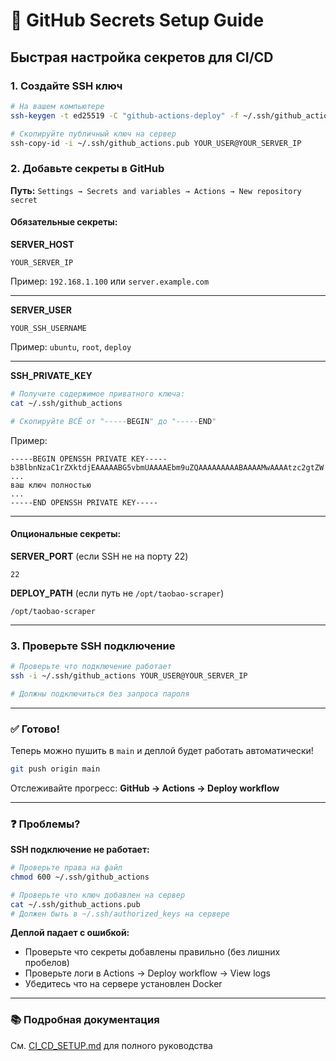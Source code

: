 # 🔐 GitHub Secrets Setup Guide

## Быстрая настройка секретов для CI/CD

### 1. Создайте SSH ключ

```bash
# На вашем компьютере
ssh-keygen -t ed25519 -C "github-actions-deploy" -f ~/.ssh/github_actions

# Скопируйте публичный ключ на сервер
ssh-copy-id -i ~/.ssh/github_actions.pub YOUR_USER@YOUR_SERVER_IP
```

### 2. Добавьте секреты в GitHub

**Путь:** `Settings → Secrets and variables → Actions → New repository secret`

#### Обязательные секреты:

**SERVER_HOST**
```
YOUR_SERVER_IP
```
Пример: `192.168.1.100` или `server.example.com`

---

**SERVER_USER**
```
YOUR_SSH_USERNAME
```
Пример: `ubuntu`, `root`, `deploy`

---

**SSH_PRIVATE_KEY**
```bash
# Получите содержимое приватного ключа:
cat ~/.ssh/github_actions

# Скопируйте ВСЁ от "-----BEGIN" до "-----END"
```
Пример:
```
-----BEGIN OPENSSH PRIVATE KEY-----
b3BlbnNzaC1rZXktdjEAAAAABG5vbmUAAAAEbm9uZQAAAAAAAAABAAAAMwAAAAtzc2gtZW
...
ваш ключ полностью
...
-----END OPENSSH PRIVATE KEY-----
```

---

#### Опциональные секреты:

**SERVER_PORT** (если SSH не на порту 22)
```
22
```

**DEPLOY_PATH** (если путь не `/opt/taobao-scraper`)
```
/opt/taobao-scraper
```

---

### 3. Проверьте SSH подключение

```bash
# Проверьте что подключение работает
ssh -i ~/.ssh/github_actions YOUR_USER@YOUR_SERVER_IP

# Должны подключиться без запроса пароля
```

---

### ✅ Готово!

Теперь можно пушить в `main` и деплой будет работать автоматически!

```bash
git push origin main
```

Отслеживайте прогресс: **GitHub → Actions → Deploy workflow**

---

### ❓ Проблемы?

**SSH подключение не работает:**
```bash
# Проверьте права на файл
chmod 600 ~/.ssh/github_actions

# Проверьте что ключ добавлен на сервер
cat ~/.ssh/github_actions.pub
# Должен быть в ~/.ssh/authorized_keys на сервере
```

**Деплой падает с ошибкой:**
- Проверьте что секреты добавлены правильно (без лишних пробелов)
- Проверьте логи в Actions → Deploy workflow → View logs
- Убедитесь что на сервере установлен Docker

---

### 📚 Подробная документация

См. [CI_CD_SETUP.md](../docs/CI_CD_SETUP.md) для полного руководства

